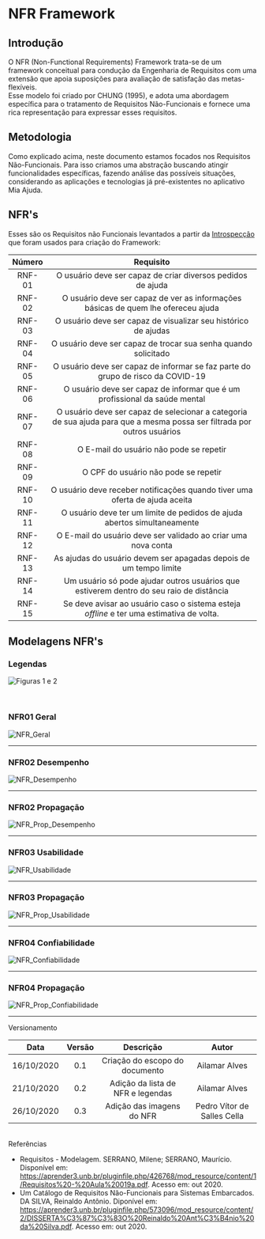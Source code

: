 # NFR Framework

## Introdução

O NFR (Non-Functional Requirements) Framework trata-se de um framework conceitual para condução da Engenharia de Requisitos  com uma extensão que apoia suposições para avaliação de
satisfação das metas-flexíveis.  
Esse modelo foi criado por CHUNG (1995), e adota uma abordagem específica para o tratamento de Requisitos Não-Funcionais e fornece uma rica representação para expressar esses requisitos.

## Metodologia 

Como explicado acima, neste documento estamos focados nos Requisitos Não-Funcionais.
Para isso criamos uma abstração buscando atingir funcionalidades específicas, fazendo análise das possíveis situações, considerando as aplicações e tecnologias já pré-existentes no aplicativo Mia Ajuda.

## NFR's

Esses são os Requisitos não Funcionais levantados a partir da [Introspecção](https://requisitos-de-software.github.io/2020.1-Mia-Ajuda/#/pages/elicitations/introspection) que foram usados para criação do Framework:

|Número|Requisito|
|:-:|:-:|
|RNF-01|O usuário deve ser capaz de criar diversos pedidos de ajuda|
|RNF-02|O usuário deve ser capaz de ver as informações básicas de quem lhe ofereceu ajuda|
|RNF-03|O usuário deve ser capaz de visualizar seu histórico de ajudas|
|RNF-04|O usuário deve ser capaz de trocar sua senha quando solicitado|
|RNF-05|O usuário deve ser capaz de informar se faz parte do grupo de risco da COVID-19|
|RNF-06|O usuário deve ser capaz de informar que é um profissional da saúde mental|
|RNF-07|O usuário deve ser capaz de selecionar a categoria de sua ajuda para que a mesma possa ser filtrada por outros usuários|
|RNF-08|O E-mail do usuário não pode se repetir|
|RNF-09|O CPF do usuário não pode se repetir|
|RNF-10|O usuário deve receber notificações quando tiver uma oferta de ajuda aceita|
|RNF-11|O usuário deve ter um limite de pedidos de ajuda abertos simultaneamente|
|RNF-12|O E-mail do usuário deve ser validado ao criar uma nova conta|
|RNF-13|As ajudas do usuário devem ser apagadas depois de um tempo limite|
|RNF-14|Um usuário só pode ajudar outros usuários que estiverem dentro do seu raio de distância|
|RNF-15|Se deve avisar ao usuário caso o sistema esteja *offline* e ter uma estimativa de volta.||

## Modelagens NFR's

### Legendas

![Figuras 1 e 2](./images/legendas.png)

<br>

### NFR01 Geral
![NFR_Geral](./images/NFRGeral.png)

--- 

### NFR02 Desempenho
![NFR_Desempenho](./images/NFRDesempenho.png)

--- 

### NFR02 Propagação
![NFR_Prop_Desempenho](./images/NFRPropDesempenho.png)

--- 

### NFR03 Usabilidade
![NFR_Usabilidade](./images/NFRUsabilidade.png)

--- 

### NFR03 Propagação
![NFR_Prop_Usabilidade](./images/NFRPropUsabilidade.png)

--- 

### NFR04 Confiabilidade
![NFR_Confiabilidade](./images/NFRConfiabilidade.png)

--- 

### NFR04 Propagação
![NFR_Prop_Confiabilidade](./images/NFRPropConfiabilidade.png)

---

Versionamento 

|Data|Versão|Descrição|Autor|
|:-:|:-:|:-:|:-:|
|16/10/2020|0.1|Criação do escopo do documento|Ailamar Alves|
|21/10/2020|0.2|Adição da lista de NFR e legendas|Ailamar Alves|
|26/10/2020|0.3|Adição das imagens do NFR|Pedro Vítor de Salles Cella|

<br/>
Referências

- Requisitos - Modelagem. SERRANO, Milene; SERRANO, Maurício. Disponível em: <https://aprender3.unb.br/pluginfile.php/426768/mod_resource/content/1/Requisitos%20-%20Aula%20019a.pdf>. Acesso em: out 2020.
- Um Catálogo de Requisitos Não-Funcionais para Sistemas Embarcados. DA SILVA, Reinaldo Antônio. Diponível em: <https://aprender3.unb.br/pluginfile.php/573096/mod_resource/content/2/DISSERTA%C3%87%C3%83O%20Reinaldo%20Ant%C3%B4nio%20da%20Silva.pdf>. Acesso em: out 2020.
